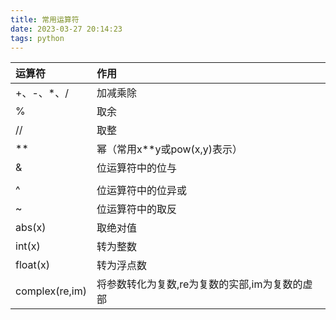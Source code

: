 ```yaml
---
title: 常用运算符
date: 2023-03-27 20:14:23
tags: python
---
```

|运算符|作用|
|:-----|:-----|
|+、-、*、/	|加减乘除|
|%	|取余|
|//	|取整|
|**	|幂（常用x**y或pow(x,y)表示）|
|&	|位运算符中的位与|
||	|位运算符中的位或|
|^	|位运算符中的位异或|
|~	|位运算符中的取反|
|abs(x)	|取绝对值|
|int(x)	|转为整数|
|float(x)	|转为浮点数|
|complex(re,im)	|将参数转化为复数,re为复数的实部,im为复数的虚部|